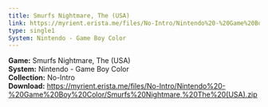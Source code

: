 ```yaml
---
title: Smurfs Nightmare, The (USA)
link: https://myrient.erista.me/files/No-Intro/Nintendo%20-%20Game%20Boy%20Color/Smurfs%20Nightmare,%20The%20(USA).zip
type: single1
System: Nintendo - Game Boy Color
---
```

<b>Game:</b> Smurfs Nightmare, The (USA)<br>
<b>System:</b> Nintendo - Game Boy Color<br>
<b>Collection:</b> No-Intro<br>
<b>Download:</b> https://myrient.erista.me/files/No-Intro/Nintendo%20-%20Game%20Boy%20Color/Smurfs%20Nightmare,%20The%20(USA).zip
